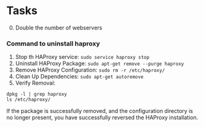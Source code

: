 # Tasks
0. Double the number of webservers






### Command to uninstall haproxy
1. Stop th HAProxy service: `sudo service haproxy stop`
2. Uninstall HAProxy Package: `sudo apt-get remove --purge haproxy`
3. Remove HAProxy Configuration: `sudo rm -r /etc/haproxy/`
4. Clean Up Dependencies: `sudo apt-get autoremove`
5. Verify Removal: 
```
dpkg -l | grep haproxy
ls /etc/haproxy/
```
If the package is successfully removed, and the configuration directory is no longer present, you have successfully reversed the HAProxy installation.
